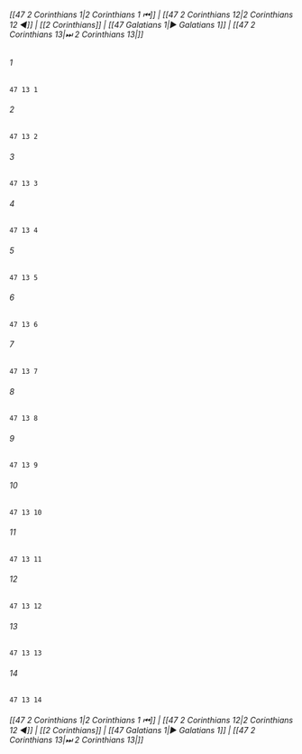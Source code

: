 
###### [[47 2 Corinthians 1|2 Corinthians 1 ⏮]] | [[47 2 Corinthians 12|2 Corinthians 12 ◀]] | [[2 Corinthians]] | [[47 Galatians 1|▶ Galatians 1]] | [[47 2 Corinthians 13|⏭ 2 Corinthians 13|]]

###### 1
``` verse
47 13 1 
```
###### 2
``` verse
47 13 2 
```
###### 3
``` verse
47 13 3 
```
###### 4
``` verse
47 13 4 
```
###### 5
``` verse
47 13 5 
```
###### 6
``` verse
47 13 6 
```
###### 7
``` verse
47 13 7 
```
###### 8
``` verse
47 13 8 
```
###### 9
``` verse
47 13 9 
```
###### 10
``` verse
47 13 10 
```
###### 11
``` verse
47 13 11 
```
###### 12
``` verse
47 13 12 
```
###### 13
``` verse
47 13 13 
```
###### 14
``` verse
47 13 14 
```

###### [[47 2 Corinthians 1|2 Corinthians 1 ⏮]] | [[47 2 Corinthians 12|2 Corinthians 12 ◀]] | [[2 Corinthians]] | [[47 Galatians 1|▶ Galatians 1]] | [[47 2 Corinthians 13|⏭ 2 Corinthians 13|]]


